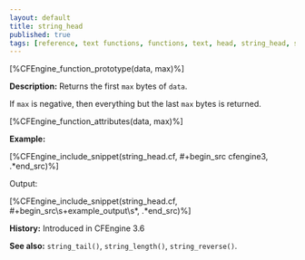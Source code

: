 ```yaml
---
layout: default
title: string_head
published: true
tags: [reference, text functions, functions, text, head, string_head, substring]
---
```


[%CFEngine_function_prototype(data, max)%]

**Description:** Returns the first `max` bytes of `data`.

If `max` is negative, then everything but the last `max` bytes is returned.

[%CFEngine_function_attributes(data, max)%]

**Example:**

[%CFEngine_include_snippet(string_head.cf, #\+begin_src cfengine3, .*end_src)%]

Output:

[%CFEngine_include_snippet(string_head.cf, #\+begin_src\s+example_output\s*, .*end_src)%]

**History:** Introduced in CFEngine 3.6

**See also:** `string_tail()`, `string_length()`, `string_reverse()`.
